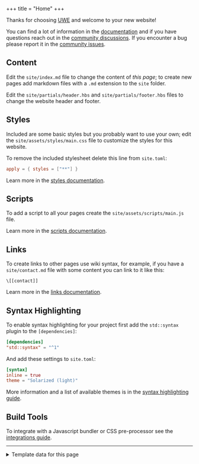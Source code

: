 +++
title = "Home"
+++

Thanks for choosing [UWE][] and welcome to your new website!

You can find a lot of information in the [documentation][docs] and if you have questions reach out in the [community discussions][]. If you encounter a bug please report it in the [community issues][].

## Content

Edit the `site/index.md` file to change the content of *this page*; to create new pages add markdown files with a `.md` extension to the `site` folder.

Edit the `site/partials/header.hbs` and `site/partials/footer.hbs` files to change the website header and footer.

## Styles

Included are some basic styles but you probably want to use your own; edit the `site/assets/styles/main.css` file to customize the styles for this website.

To remove the included stylesheet delete this line from `site.toml`:

```toml
apply = { styles = ["**"] }
```

Learn more in the [styles documentation][styles].

## Scripts

To add a script to all your pages create the `site/assets/scripts/main.js` file.

Learn more in the [scripts documentation][scripts].

## Links

To create links to other pages use wiki syntax, for example, if you have a `site/contact.md` file with some content you can link to it like this:

```text
\[[contact]]
```

Learn more in the [links documentation][links].

## Syntax Highlighting

To enable syntax highlighting for your project first add the `std::syntax` plugin to the `[dependencies]`:

```toml
[dependencies]
"std::syntax" = "^1"
```

And add these settings to `site.toml`:

```toml
[syntax]
inline = true
theme = "Solarized (light)"
```

More information and a list of available themes is in the [syntax highlighting guide][syntax].

## Build Tools

To integrate with a Javascript bundler or CSS pre-processor see the [integrations guide][integrations].

---

<details>
<summary>Template data for this page</summary>
<pre>{{{json this pretty=true}}}</pre>
</details>

[UWE]: https://uwe.app/ "Universal Web Editor"
[docs]: https://uwe.app/docs/ "UWE Documentation"
[integrations]: https://uwe.app/docs/getting-started/integrations/ "Integrations Documentation"
[styles]: https://uwe.app/docs/getting-started/styles/ "Styles Documentation"
[scripts]: https://uwe.app/docs/getting-started/scripts/ "Scripts Documentation"
[links]: https://uwe.app/docs/getting-started/links/ "Links Documentation"
[syntax]: https://uwe.app/docs/content/syntax-highlight/ "Syntax Highlight Documentation"
[community discussions]: https://github.com/uwe-app/community/discussions "Community Discussions"
[community issues]: https://github.com/uwe-app/community/issues "Community Issues"
